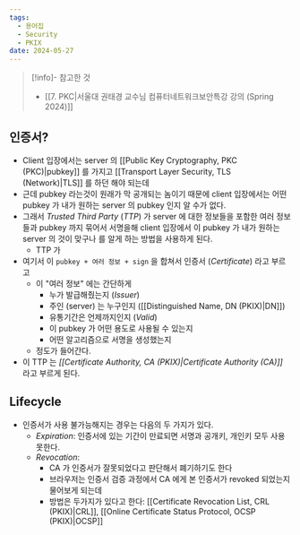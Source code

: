 ```yaml
---
tags:
  - 용어집
  - Security
  - PKIX
date: 2024-05-27
---
```

> [!info]- 참고한 것
> - [[7. PKC|서울대 권태경 교수님 컴퓨터네트워크보안특강 강의 (Spring 2024)]]

## 인증서?

- Client 입장에서는 server 의 [[Public Key Cryptography, PKC (PKC)|pubkey]] 를 가지고 [[Transport Layer Security, TLS (Network)|TLS]] 를 하던 해야 되는데
- 근데 pubkey 라는것이 원래가 막 공개되는 놈이기 때문에 client 입장에서는 어떤 pubkey 가 내가 원하는 server 의 pubkey 인지 알 수가 없다.
- 그래서 *Trusted Third Party* (*TTP*) 가 server 에 대한 정보들을 포함한 여러 정보들과 pubkey 까지 묶어서 서명을해 client 입장에서 이 pubkey 가 내가 원하는 server 의 것이 맞구나 를 알게 하는 방법을 사용하게 된다.
	- TTP 가 
- 여기서 이 `pubkey + 여러 정보 + sign` 을 합쳐서 인증서 (*Certificate*) 라고 부르고
	- 이 "여러 정보" 에는 간단하게
		- 누가 발급해줬는지 (*Issuer*)
		- 주인 (server) 는 누구인지 ([[Distinguished Name, DN (PKIX)|DN]])
		- 유통기간은 언제까지인지 (*Valid*)
		- 이 pubkey 가 어떤 용도로 사용될 수 있는지
		- 어떤 알고리즘으로 서명을 생성했는지
	- 정도가 들어간다.
- 이 TTP 는 *[[Certificate Authority, CA (PKIX)|Certificate Authority (CA)]]* 라고 부르게 된다.

## Lifecycle

- 인증서가 사용 불가능해지는 경우는 다음의 두 가지가 있다.
    - *Expiration*: 인증서에 있는 기간이 만료되면 서명과 공개키, 개인키 모두 사용 못한다.
    - *Revocation*:
        - CA 가 인증서가 잘못되었다고 판단해서 폐기하기도 한다
        - 브라우저는 인증서 검증 과정에서 CA 에게 본 인증서가 revoked 되었는지 물어보게 되는데
        - 방법은 두가지가 있다고 한다: [[Certificate Revocation List, CRL (PKIX)|CRL]], [[Online Certificate Status Protocol, OCSP (PKIX)|OCSP]]